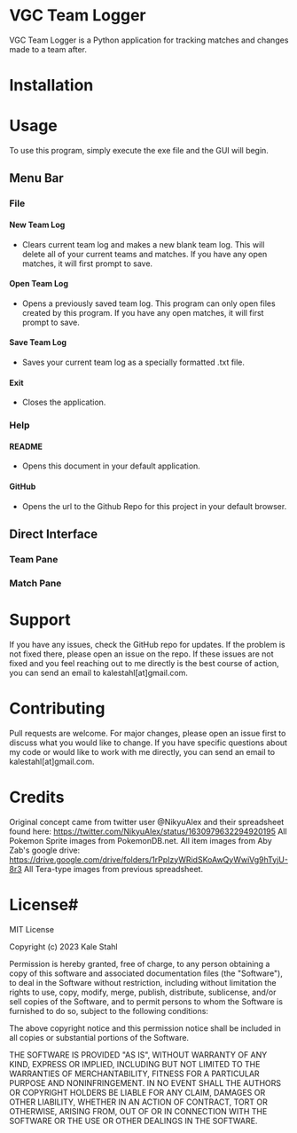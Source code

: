 
# VGC Team Logger

VGC Team Logger is a Python application for tracking matches and changes made to a team after.

# Installation


# Usage

To use this program, simply execute the exe file and the GUI will begin.

## Menu Bar
### File
#### New Team Log
- Clears current team log and makes a new blank team log. This will delete all of your current teams and matches. If you have any open matches, it will first prompt to save.
#### Open Team Log
- Opens a previously saved team log. This program can only open files created by this program. If you have any open matches, it will first prompt to save.
#### Save Team Log
 - Saves your current team log as a specially formatted .txt file.
#### Exit
 - Closes the application.
### Help
#### README
- Opens this document in your default application.
#### GitHub
- Opens the url to the Github Repo for this project in your default browser.

## Direct Interface ##
### Team Pane ###
### Match Pane ###

# Support #

If you have any issues, check the GitHub repo for updates. If the problem is not fixed there,
please open an issue on the repo. If these issues are not fixed and you feel reaching out to me directly is the
best course of action, you can send an email to kalestahl[at]gmail.com.

# Contributing #

Pull requests are welcome. For major changes, please open an issue first
to discuss what you would like to change. If you have specific questions about my
code or would like to work with me directly, you can send an email to kalestahl[at]gmail.com.

# Credits #
Original concept came from twitter user @NikyuAlex and their spreadsheet found here:
https://twitter.com/NikyuAlex/status/1630979632294920195
All Pokemon Sprite images from PokemonDB.net.
All item images from Aby Zab's google drive:
https://drive.google.com/drive/folders/1rPpIzyWRidSKoAwQyWwiVg9hTyjU-8r3
All Tera-type images from previous spreadsheet.

# License#

MIT License

Copyright (c) 2023 Kale Stahl

Permission is hereby granted, free of charge, to any person obtaining a copy
of this software and associated documentation files (the "Software"), to deal
in the Software without restriction, including without limitation the rights
to use, copy, modify, merge, publish, distribute, sublicense, and/or sell
copies of the Software, and to permit persons to whom the Software is
furnished to do so, subject to the following conditions:

The above copyright notice and this permission notice shall be included in all
copies or substantial portions of the Software.

THE SOFTWARE IS PROVIDED "AS IS", WITHOUT WARRANTY OF ANY KIND, EXPRESS OR
IMPLIED, INCLUDING BUT NOT LIMITED TO THE WARRANTIES OF MERCHANTABILITY,
FITNESS FOR A PARTICULAR PURPOSE AND NONINFRINGEMENT. IN NO EVENT SHALL THE
AUTHORS OR COPYRIGHT HOLDERS BE LIABLE FOR ANY CLAIM, DAMAGES OR OTHER
LIABILITY, WHETHER IN AN ACTION OF CONTRACT, TORT OR OTHERWISE, ARISING FROM,
OUT OF OR IN CONNECTION WITH THE SOFTWARE OR THE USE OR OTHER DEALINGS IN THE
SOFTWARE.
